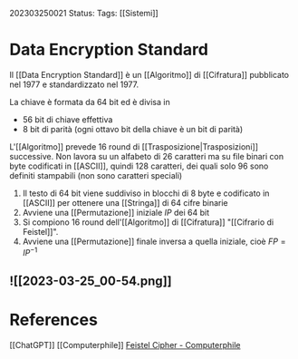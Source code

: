 202303250021
Status: 
Tags: [[Sistemi]]

# Data Encryption Standard
Il [[Data Encryption Standard]] è un [[Algoritmo]] di [[Cifratura]] pubblicato nel 1977 e standardizzato nel 1977.

La chiave è formata da 64 bit ed è divisa in
- 56 bit di chiave effettiva
- 8 bit di parità (ogni ottavo bit della chiave è un bit di parità)

L'[[Algoritmo]] prevede 16 round di [[Trasposizione|Trasposizioni]] successive.
Non lavora su un alfabeto di 26 caratteri ma su file binari con byte codificati in [[ASCII]], quindi 128 caratteri, dei quali solo 96 sono definiti stampabili (non sono caratteri speciali)

1) Il testo di 64 bit viene suddiviso in blocchi di 8 byte e codificato in [[ASCII]] per ottenere una [[Stringa]] di 64 cifre binarie
2) Avviene una [[Permutazione]] iniziale $IP$ dei 64 bit 
3) Si compiono 16 round dell'[[Algoritmo]] di [[Cifratura]] "[[Cifrario di Feistel]]".
4) Avviene una [[Permutazione]] finale inversa a quella iniziale, cioè $FP=IP^{-1}$

![[2023-03-25_00-54.png]]
---
# References
[[ChatGPT]]
[[Computerphile]] [Feistel Cipher - Computerphile](https://www.youtube.com/watch?v=FGhj3CGxl8I)